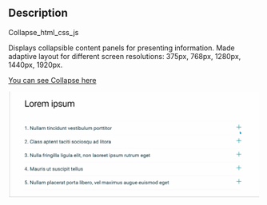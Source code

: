 ﻿## Description
 
 Collapse_html_css_js
 
 Displays collapsible content panels for presenting information.
 Made adaptive layout for different screen resolutions: 375px, 768px, 1280px, 1440px, 1920px.
 
 [You can see Collapse here](https://alice2205.github.io/collapse_js/)
 
 <div id="header" align="center">
  <img src="https://github.com/alice2205/collapse_js/blob/main/collapse.gif" width="500"/>
</div>


